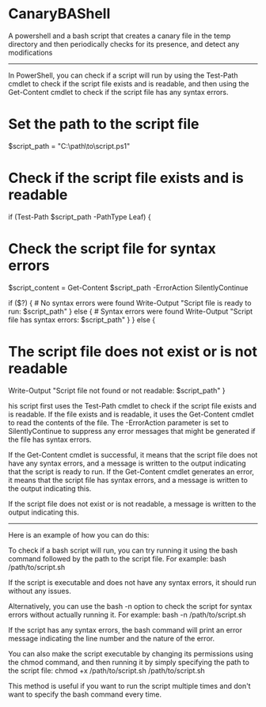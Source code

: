 # CanaryBAShell
A powershell and a bash script that creates a canary file in the temp directory and then periodically checks for its presence, and detect any modifications
___________________________________________________________________________________________________________________________________________________________

In PowerShell, you can check if a script will run by using the Test-Path cmdlet to check if the script file exists and is readable, and then using the Get-Content cmdlet to check if the script file has any syntax errors.

# Set the path to the script file
$script_path = "C:\path\to\script.ps1"

# Check if the script file exists and is readable
if (Test-Path $script_path -PathType Leaf) {
  # Check the script file for syntax errors
  $script_content = Get-Content $script_path -ErrorAction SilentlyContinue

  if ($?) {
    # No syntax errors were found
    Write-Output "Script file is ready to run: $script_path"
  } else {
    # Syntax errors were found
    Write-Output "Script file has syntax errors: $script_path"
  }
} else {
  # The script file does not exist or is not readable
  Write-Output "Script file not found or not readable: $script_path"
}

his script first uses the Test-Path cmdlet to check if the script file exists and is readable. If the file exists and is readable, it uses the Get-Content cmdlet to read the contents of the file. The -ErrorAction parameter is set to SilentlyContinue to suppress any error messages that might be generated if the file has syntax errors.

If the Get-Content cmdlet is successful, it means that the script file does not have any syntax errors, and a message is written to the output indicating that the script is ready to run. If the Get-Content cmdlet generates an error, it means that the script file has syntax errors, and a message is written to the output indicating this.

If the script file does not exist or is not readable, a message is written to the output indicating this.

___________________________________________________________________________________________________________________________________________________________

Here is an example of how you can do this:

To check if a bash script will run, you can try running it using the bash command followed by the path to the script file. For example:
bash /path/to/script.sh

If the script is executable and does not have any syntax errors, it should run without any issues.

Alternatively, you can use the bash -n option to check the script for syntax errors without actually running it. For example:
bash -n /path/to/script.sh

If the script has any syntax errors, the bash command will print an error message indicating the line number and the nature of the error.

You can also make the script executable by changing its permissions using the chmod command, and then running it by simply specifying the path to the script file:
chmod +x /path/to/script.sh
/path/to/script.sh

This method is useful if you want to run the script multiple times and don't want to specify the bash command every time.
